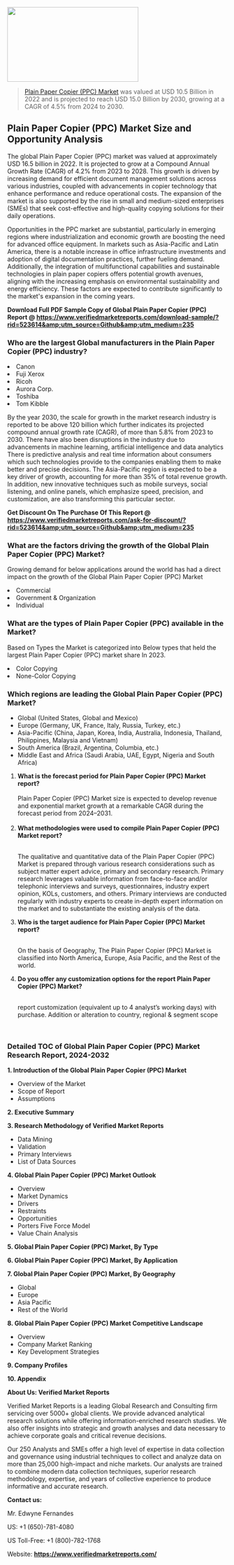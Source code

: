 <img src="https://ffe5etoiles.com/wp-content/uploads/2024/12/MST1-300x171.png" alt="" width="300" height="171" class="alignnone size-medium wp-image-20088" /><blockquote><p><p><a href="https://www.verifiedmarketreports.com/download-sample/?rid=523614&utm_source=Github&utm_medium=235" target="_blank">Plain Paper Copier (PPC) Market</a> was valued at USD 10.5 Billion in 2022 and is projected to reach USD 15.0 Billion by 2030, growing at a CAGR of 4.5% from 2024 to 2030.</p></blockquote><p><h2>Plain Paper Copier (PPC) Market Size and Opportunity Analysis</h2><p>The global Plain Paper Copier (PPC) market was valued at approximately USD 16.5 billion in 2022. It is projected to grow at a Compound Annual Growth Rate (CAGR) of 4.2% from 2023 to 2028. This growth is driven by increasing demand for efficient document management solutions across various industries, coupled with advancements in copier technology that enhance performance and reduce operational costs. The expansion of the market is also supported by the rise in small and medium-sized enterprises (SMEs) that seek cost-effective and high-quality copying solutions for their daily operations.</p><p>Opportunities in the PPC market are substantial, particularly in emerging regions where industrialization and economic growth are boosting the need for advanced office equipment. In markets such as Asia-Pacific and Latin America, there is a notable increase in office infrastructure investments and adoption of digital documentation practices, further fueling demand. Additionally, the integration of multifunctional capabilities and sustainable technologies in plain paper copiers offers potential growth avenues, aligning with the increasing emphasis on environmental sustainability and energy efficiency. These factors are expected to contribute significantly to the market's expansion in the coming years.</p></p><p class=""><strong>Download Full PDF Sample Copy of Global Plain Paper Copier (PPC) Report @ <a href="https://www.verifiedmarketreports.com/download-sample/?rid=523614&amp;utm_source=Github&amp;utm_medium=235" target="_blank">https://www.verifiedmarketreports.com/download-sample/?rid=523614&amp;utm_source=Github&amp;utm_medium=235</a></strong></p><h3 id="" class="">Who are the largest Global manufacturers in the Plain Paper Copier (PPC) industry?</h3><p><li>Canon</li><li> Fuji Xerox</li><li> Ricoh</li><li> Aurora Corp.</li><li> Toshiba</li><li> Tom Kibble</li></p><div class=""><div class="" dir="" data-message-author-role="" data-message-id="" data-message-model-slug=""><div class=""><div class=""><div class=""><div class="" dir="" data-message-author-role="" data-message-id="" data-message-model-slug=""><div class=""><div class=""><p>By the year 2030, the scale for growth in the market research industry is reported to be above 120 billion which further indicates its projected compound annual growth rate (CAGR), of more than 5.8% from 2023 to 2030. There have also been disruptions in the industry due to advancements in machine learning, artificial intelligence and data analytics There is predictive analysis and real time information about consumers which such technologies provide to the companies enabling them to make better and precise decisions. The Asia-Pacific region is expected to be a key driver of growth, accounting for more than 35% of total revenue growth. In addition, new innovative techniques such as mobile surveys, social listening, and online panels, which emphasize speed, precision, and customization, are also transforming this particular sector.</p><p><strong>Get Discount On The Purchase Of This Report @&nbsp; <a href="https://www.verifiedmarketreports.com/ask-for-discount/?rid=523614&amp;utm_source=Github&amp;utm_medium=235" target="_blank">https://www.verifiedmarketreports.com/ask-for-discount/?rid=523614&amp;utm_source=Github&amp;utm_medium=235</a></strong></p></div></div></div></div></div></div></div></div><h3 id="" class="">What are the factors driving the growth of the Global Plain Paper Copier (PPC) Market?</h3><p id="" class="">Growing demand for below applications around the world has had a direct impact on the growth of the Global Plain Paper Copier (PPC) Market</p><p id="" class=""><li>Commercial</li><li> Government & Organization</li><li> Individual</li></p><h3 id="" class="">What are the types of Plain Paper Copier (PPC) available in the Market?</h3><p id="" class="">Based on Types the Market is categorized into Below types that held the largest Plain Paper Copier (PPC) market share In 2023.</p><p id="" class=""><li>Color Copying</li><li> None-Color Copying</li></p><h3 id="" class="">Which regions are leading the Global Plain Paper Copier (PPC) Market?</h3><ul><li>Global (United States, Global and Mexico)</li><li>Europe (Germany, UK, France, Italy, Russia, Turkey, etc.)</li><li>Asia-Pacific (China, Japan, Korea, India, Australia, Indonesia, Thailand, Philippines, Malaysia and Vietnam)</li><li>South America (Brazil, Argentina, Columbia, etc.)</li><li>Middle East and Africa (Saudi Arabia, UAE, Egypt, Nigeria and South Africa)</li></ul><p><ol><li><strong>What is the forecast period for Plain Paper Copier (PPC) Market report?<br /></strong><br /><span data-sheets-root="1" data-sheets-value="{&quot;1&quot;:2,&quot;2&quot;:&quot;XXXX size is expected to develop revenue and exponential market growth at a remarkable CAGR during the forecast period from 2024&ndash;2030.&quot;}" data-sheets-userformat="{&quot;2&quot;:12674,&quot;4&quot;:{&quot;1&quot;:2,&quot;2&quot;:16776960},&quot;10&quot;:2,&quot;11&quot;:0,&quot;15&quot;:&quot;Arial&quot;,&quot;16&quot;:12}">Plain Paper Copier (PPC) Market size is expected to develop revenue and exponential market growth at a remarkable CAGR during the forecast period from 2024&ndash;2031.</span><br /><br /></li><li><strong>What methodologies were used to compile Plain Paper Copier (PPC) Market report?<br /><br /></strong><p>The qualitative and quantitative data of the&nbsp;Plain Paper Copier (PPC) Market is prepared through various research considerations such as subject matter expert advice, primary and secondary research. Primary research leverages valuable information from face-to-face and/or telephonic interviews and surveys, questionnaires, industry expert opinion, KOLs, customers, and others. Primary interviews are conducted regularly with industry experts to create in-depth expert information on the market and to substantiate the existing analysis of the data.&nbsp;</p></li><li><strong>Who is the target audience for Plain Paper Copier (PPC) Market report?<br /><br /></strong><p>On the basis of Geography, The&nbsp;Plain Paper Copier (PPC) Market is classified into North America, Europe, Asia Pacific, and the Rest of the world.</p></li><li><strong>Do you offer any customization options for the report Plain Paper Copier (PPC) Market?<br /><br /></strong><p>report customization (equivalent up to 4 analyst&rsquo;s working days) with purchase. Addition or alteration to country, regional &amp; segment scope</p><p>&nbsp;</p></li></ol></p><h3 id="" class="">Detailed TOC of Global Plain Paper Copier (PPC) Market Research Report, 2024-2032</h3><p id="" class=""><strong>1. Introduction of the Global Plain Paper Copier (PPC) Market</strong></p><ul><li>Overview of the Market</li><li>Scope of Report</li><li>Assumptions</li></ul><p id="" class=""><strong>2. Executive Summary</strong></p><p id="" class=""><strong>3. Research Methodology of&nbsp;Verified Market Reports</strong></p><ul><li>Data Mining</li><li>Validation</li><li>Primary Interviews</li><li>List of Data Sources</li></ul><p id="" class=""><strong>4. Global Plain Paper Copier (PPC) Market Outlook</strong></p><ul><li>Overview</li><li>Market Dynamics</li><li>Drivers</li><li>Restraints</li><li>Opportunities</li><li>Porters Five Force Model</li><li>Value Chain Analysis</li></ul><p id="" class=""><strong>5. Global Plain Paper Copier (PPC) Market, By&nbsp;Type</strong></p><p id="" class=""><strong>6. Global Plain Paper Copier (PPC) Market, By Application</strong></p><p id="" class=""><strong>7. Global Plain Paper Copier (PPC) Market, By Geography</strong></p><ul><li>Global</li><li>Europe</li><li>Asia Pacific</li><li>Rest of the World</li></ul><p id="" class=""><strong>8. Global Plain Paper Copier (PPC) Market Competitive Landscape</strong></p><ul><li>Overview</li><li>Company Market Ranking</li><li>Key Development Strategies</li></ul><p id="" class=""><strong>9. Company Profiles</strong></p><p id="" class=""><strong>10. Appendix</strong></p><p id="" class=""><strong>About Us: Verified Market Reports</strong></p><p id="" class="">Verified Market Reports is a leading Global Research and Consulting firm servicing over 5000+ global clients. We provide advanced analytical research solutions while offering information-enriched research studies. We also offer insights into strategic and growth analyses and data necessary to achieve corporate goals and critical revenue decisions.</p><p id="" class="">Our 250 Analysts and SMEs offer a high level of expertise in data collection and governance using industrial techniques to collect and analyze data on more than 25,000 high-impact and niche markets. Our analysts are trained to combine modern data collection techniques, superior research methodology, expertise, and years of collective experience to produce informative and accurate research.</p><p id="" class=""><strong>Contact us:</strong></p><p id="" class="">Mr. Edwyne Fernandes</p><p id="" class="">US: +1 (650)-781-4080</p><p id="" class="">US Toll-Free: +1 (800)-782-1768</p><p id="" class="">Website: <a target="" data-test-app-aware-link=""><strong>https://www.verifiedmarketreports.com/</strong></a></p>
